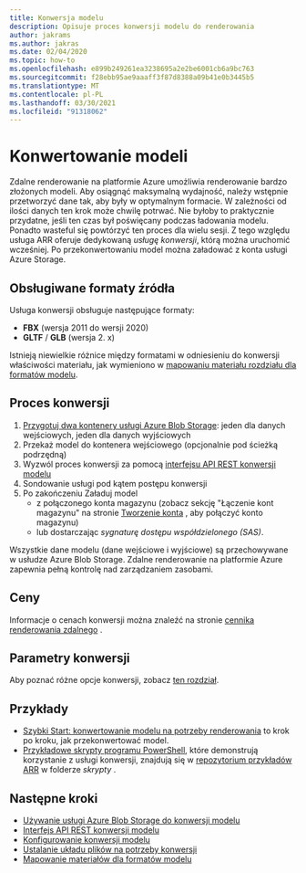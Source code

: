 ```yaml
---
title: Konwersja modelu
description: Opisuje proces konwersji modelu do renderowania
author: jakrams
ms.author: jakras
ms.date: 02/04/2020
ms.topic: how-to
ms.openlocfilehash: e899b249261ea3238695a2e2be6001cb6a9bc763
ms.sourcegitcommit: f28ebb95ae9aaaff3f87d8388a09b41e0b3445b5
ms.translationtype: MT
ms.contentlocale: pl-PL
ms.lasthandoff: 03/30/2021
ms.locfileid: "91318062"
---
```

# <a name="convert-models"></a>Konwertowanie modeli

Zdalne renderowanie na platformie Azure umożliwia renderowanie bardzo złożonych modeli. Aby osiągnąć maksymalną wydajność, należy wstępnie przetworzyć dane tak, aby były w optymalnym formacie. W zależności od ilości danych ten krok może chwilę potrwać. Nie byłoby to praktycznie przydatne, jeśli ten czas był poświęcany podczas ładowania modelu. Ponadto wasteful się powtórzyć ten proces dla wielu sesji. Z tego względu usługa ARR oferuje dedykowaną *usługę konwersji*, którą można uruchomić wcześniej.
Po przekonwertowaniu model można załadować z konta usługi Azure Storage.

## <a name="supported-source-formats"></a>Obsługiwane formaty źródła

Usługa konwersji obsługuje następujące formaty:

- **FBX**  (wersja 2011 do wersji 2020)
- **GLTF** / **GLB** (wersja 2. x)

Istnieją niewielkie różnice między formatami w odniesieniu do konwersji właściwości materiału, jak wymieniono w [mapowaniu materiału rozdziału dla formatów modelu](../../reference/material-mapping.md).

## <a name="the-conversion-process"></a>Proces konwersji

1. [Przygotuj dwa kontenery usługi Azure Blob Storage](blob-storage.md): jeden dla danych wejściowych, jeden dla danych wyjściowych
1. Przekaż model do kontenera wejściowego (opcjonalnie pod ścieżką podrzędną)
1. Wyzwól proces konwersji za pomocą [interfejsu API REST konwersji modelu](conversion-rest-api.md)
1. Sondowanie usługi pod kątem postępu konwersji
1. Po zakończeniu Załaduj model
    - z połączonego konta magazynu (zobacz sekcję "Łączenie kont magazynu" na stronie [Tworzenie konta](../create-an-account.md#link-storage-accounts) , aby połączyć konto magazynu)
    - lub dostarczając *sygnaturę dostępu współdzielonego (SAS)*.

Wszystkie dane modelu (dane wejściowe i wyjściowe) są przechowywane w usłudze Azure Blob Storage. Zdalne renderowanie na platformie Azure zapewnia pełną kontrolę nad zarządzaniem zasobami.

## <a name="pricing"></a>Ceny

Informacje o cenach konwersji można znaleźć na stronie [cennika renderowania zdalnego](https://azure.microsoft.com/pricing/details/remote-rendering) .


## <a name="conversion-parameters"></a>Parametry konwersji

Aby poznać różne opcje konwersji, zobacz [ten rozdział](configure-model-conversion.md).

## <a name="examples"></a>Przykłady

- [Szybki Start: konwertowanie modelu na potrzeby renderowania](../../quickstarts/convert-model.md) to krok po kroku, jak przekonwertować model.
- [Przykładowe skrypty programu PowerShell](../../samples/powershell-example-scripts.md), które demonstrują korzystanie z usługi konwersji, znajdują się w [repozytorium przykładów ARR](https://github.com/Azure/azure-remote-rendering) w folderze *skrypty* .

## <a name="next-steps"></a>Następne kroki

- [Używanie usługi Azure Blob Storage do konwersji modelu](blob-storage.md)
- [Interfejs API REST konwersji modelu](conversion-rest-api.md)
- [Konfigurowanie konwersji modelu](configure-model-conversion.md)
- [Ustalanie układu plików na potrzeby konwersji](layout-files-for-conversion.md)
- [Mapowanie materiałów dla formatów modelu](../../reference/material-mapping.md)
